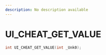 ```yaml
---
description: No description available 
---
```


# UI_CHEAT_GET_VALUE

```cpp
int UI_CHEAT_GET_VALUE(int _Unk0);
```